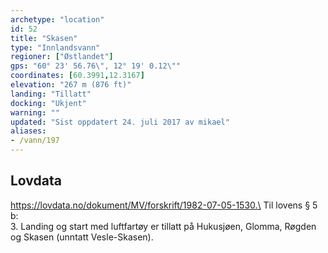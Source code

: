 ```yaml
---
archetype: "location"
id: 52
title: "Skasen"
type: "Innlandsvann"
regioner: ["Østlandet"]
gps: "60° 23' 56.76\", 12° 19' 0.12\""
coordinates: [60.3991,12.3167]
elevation: "267 m (876 ft)"
landing: "Tillatt"
docking: "Ukjent"
warning: ""
updated: "Sist oppdatert 24. juli 2017 av mikael"
aliases:
- /vann/197
---
```




## Lovdata

https://lovdata.no/dokument/MV/forskrift/1982-07-05-1530.\
Til lovens § 5 b:\
3.	Landing og start med luftfartøy er tillatt på Hukusjøen, Glomma, Røgden og Skasen (unntatt Vesle-Skasen).
